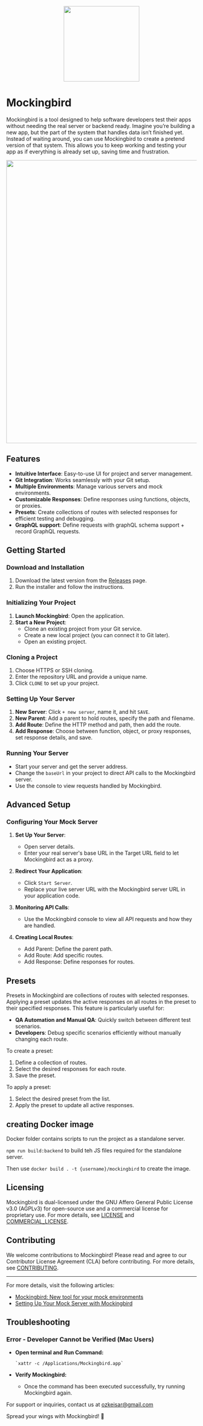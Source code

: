 
<p align="center">
<img src="https://github.com/ozkeisar/mockingbird/assets/34401842/51320104-1f8d-4734-b964-661a8882c27e" width="200" align='center' >
<p>




# Mockingbird

Mockingbird is a tool designed to help software developers test their apps without needing the real server or backend ready. Imagine you’re building a new app, but the part of the system that handles data isn’t finished yet. Instead of waiting around, you can use Mockingbird to create a pretend version of that system. This allows you to keep working and testing your app as if everything is already set up, saving time and frustration. 


<p align="center">
    <img src="https://github.com/user-attachments/assets/73315dfb-051b-4304-a6bb-133a0c84b057" width="750"  >
<p>


## Features

- **Intuitive Interface**: Easy-to-use UI for project and server management.
- **Git Integration**: Works seamlessly with your Git setup.
- **Multiple Environments**: Manage various servers and mock environments.
- **Customizable Responses**: Define responses using functions, objects, or proxies.
- **Presets**: Create collections of routes with selected responses for efficient testing and debugging.
- **GraphQL support**: Define requests with graphQL schema support + record GraphQL requests. 


## Getting Started

### Download and Installation

1. Download the latest version from the [Releases](https://github.com/ozkeisar/mockingbird/releases) page.
2. Run the installer and follow the instructions.

### Initializing Your Project

1. **Launch Mockingbird**: Open the application.
2. **Start a New Project**: 
   - Clone an existing project from your Git service.
   - Create a new local project (you can connect it to Git later).
   - Open an existing project.

### Cloning a Project

1. Choose HTTPS or SSH cloning.
2. Enter the repository URL and provide a unique name.
3. Click `CLONE` to set up your project.

### Setting Up Your Server

1. **New Server**: Click `+ new server`, name it, and hit `SAVE`.
2. **New Parent**: Add a parent to hold routes, specify the path and filename.
3. **Add Route**: Define the HTTP method and path, then add the route.
4. **Add Response**: Choose between function, object, or proxy responses, set response details, and save.

### Running Your Server

- Start your server and get the server address.
- Change the `baseUrl` in your project to direct API calls to the Mockingbird server.
- Use the console to view requests handled by Mockingbird.

## Advanced Setup

### Configuring Your Mock Server

1. **Set Up Your Server**: 
   - Open server details.
   - Enter your real server's base URL in the Target URL field to let Mockingbird act as a proxy.

2. **Redirect Your Application**: 
   - Click `Start Server`.
   - Replace your live server URL with the Mockingbird server URL in your application code.

3. **Monitoring API Calls**: 
   - Use the Mockingbird console to view all API requests and how they are handled.

4. **Creating Local Routes**: 
   - Add Parent: Define the parent path.
   - Add Route: Add specific routes.
   - Add Response: Define responses for routes.

## Presets

Presets in Mockingbird are collections of routes with selected responses. Applying a preset updates the active responses on all routes in the preset to their specified responses. This feature is particularly useful for:

- **QA Automation and Manual QA**: Quickly switch between different test scenarios.
- **Developers**: Debug specific scenarios efficiently without manually changing each route.

To create a preset:
1. Define a collection of routes.
2. Select the desired responses for each route.
3. Save the preset.

To apply a preset:
1. Select the desired preset from the list.
2. Apply the preset to update all active responses.

## creating Docker image

Docker folder contains scripts to run the project as a standalone server.

`npm run build:backend` to build teh JS files required for the standalone server.

Then use `docker build . -t {username}/mockingbird` to create the image.

## Licensing

Mockingbird is dual-licensed under the GNU Affero General Public License v3.0 (AGPLv3) for open-source use and a commercial license for proprietary use. For more details, see [LICENSE](./LICENSE) and [COMMERCIAL_LICENSE](./COMMERCIAL_LICENSE).

## Contributing

We welcome contributions to Mockingbird! Please read and agree to our Contributor License Agreement (CLA) before contributing. For more details, see [CONTRIBUTING](./CONTRIBUTING.md).

---

For more details, visit the following articles:
- [Mockingbird: New tool for your mock environments](https://dev.to/ozkeisar/mockingbird-new-tool-for-your-mock-environments-49j)
- [Setting Up Your Mock Server with Mockingbird](https://dev.to/ozkeisar/setting-up-your-mock-server-with-mockingbird-1b72)




## Troubleshooting
### Error - Developer Cannot be Verified (Mac Users)

 -  **Open terminal and Run Command:**
   
        `xattr -c /Applications/Mockingbird.app` 
        
 -  **Verify Mockingbird:**
    
    -   Once the command has been executed successfully, try running Mockingbird again.

For support or inquiries, contact us at ozkeisar@gmail.com

Spread your wings with Mockingbird! 🚀

